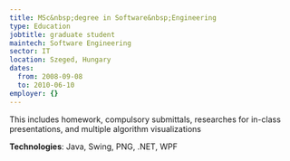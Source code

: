 ```yaml
---
title: MSc&nbsp;degree in Software&nbsp;Engineering
type: Education
jobtitle: graduate student
maintech: Software Engineering
sector: IT
location: Szeged, Hungary
dates:
  from: 2008-09-08
  to: 2010-06-10
employer: {}
---
```


This includes homework, compulsory submittals, researches for in-class presentations, and multiple algorithm visualizations

**Technologies**: Java, Swing, PNG, .NET, WPF
